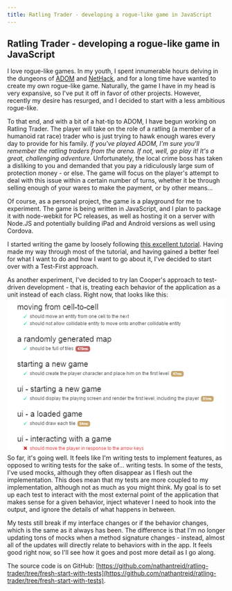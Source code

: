 ```yaml
---
title: Ratling Trader - developing a rogue-like game in JavaScript
---
```


Ratling Trader - developing a rogue-like game in JavaScript
---

I love rogue-like games. In my youth, I spent innumerable hours delving in the dungeons of [ADOM](http://www.ancientdomainsofmystery.com/) and [NetHack](http://www.nethack.org/), and for a long time have wanted to create my own rogue-like game. Naturally, the game I have in my head is very expansive, so I've put it off in favor of other projects. However, recently my desire has resurged, and I decided to start with a less ambitious rogue-like.

To that end, and with a bit of a hat-tip to ADOM, I have begun working on Ratling Trader. The player will take on the role of a ratling (a member of a humanoid rat race) trader who is just trying to hawk enough wares every day to provide for his family. *If you've played ADOM, I'm sure you'll remember the ratling traders from the arena. If not, well, go play it! It's a great, challenging adventure.*
Unfortunately, the local crime boss has taken a disliking to you and demanded that you pay a ridiculously large sum of protection money - or else. The game will focus on the player's attempt to deal with this issue within a certain number of turns, whether it be through selling enough of your wares to make the payment, or by other means...

Of course, as a personal project, the game is a playground for me to experiment. The game is being written in JavaScript, and I plan to package it with node-webkit for PC releases, as well as hosting it on a server with Node.JS and potentially building iPad and Android versions as well using Cordova.

I started writing the game by loosely following [this excellent tutorial](http://www.codingcookies.com/2013/04/01/building-a-roguelike-in-javascript-part-1/). Having made my way through most of the tutorial, and having gained a better feel for what I want to do and how I want to go about it, I've decided to start over with a Test-First approach.

As another experiment, I've decided to try Ian Cooper's approach to test-driven development - that is, treating each behavior of the application as a unit instead of each class. Right now, that looks like this:
![Unit Tests Output](/images/2015-01-01-ratling-trader/unit-tests.png)
So far, it's going well. It feels like I'm writing tests to implement features, as opposed to writing tests for the sake of... writing tests. In some of the tests, I've used mocks, although they often disappear as I flesh out the implementation. This does mean that my tests are more coupled to my implementation, although not as much as you might think. My goal is to set up each test to interact with the most external point of the application that makes sense for a given behavior, inject whatever I need to hook into the output, and ignore the details of what happens in between.

My tests still break if my interface changes or if the behavior changes, which is the same as it always has been. The difference is that I'm no longer updating tons of mocks when a method signature changes - instead, almost all of the updates will directly relate to behaviors with in the app.
It feels good right now, so I'll see how it goes and post more detail as I go along.

The source code is on GitHub: [https://github.com/nathantreid/ratling-trader/tree/fresh-start-with-tests](https://github.com/nathantreid/ratling-trader/tree/fresh-start-with-tests).

